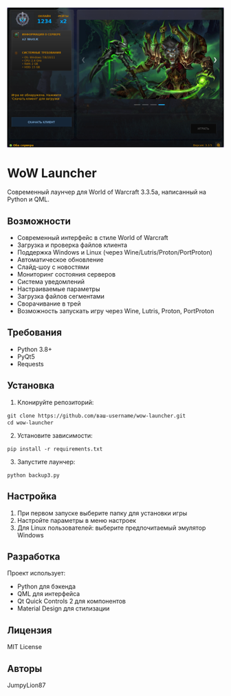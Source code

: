![Screenshot](screenshots/image.png)

# WoW Launcher

Современный лаунчер для World of Warcraft 3.3.5a, написанный на Python и QML.

## Возможности

- Современный интерфейс в стиле World of Warcraft
- Загрузка и проверка файлов клиента
- Поддержка Windows и Linux (через Wine/Lutris/Proton/PortProton)
- Автоматическое обновление
- Слайд-шоу с новостями
- Мониторинг состояния серверов
- Система уведомлений
- Настраиваемые параметры
- Загрузка файлов сегментами
- Сворачивание в трей
- Возможность запускать игру через Wine, Lutris, Proton, PortProton

## Требования

- Python 3.8+
- PyQt5
- Requests

## Установка

1. Клонируйте репозиторий:
```
git clone https://github.com/ваш-username/wow-launcher.git
cd wow-launcher
```
2. Установите зависимости:
```
pip install -r requirements.txt
```
3. Запустите лаунчер:
```
python backup3.py
```

## Настройка

1. При первом запуске выберите папку для установки игры
2. Настройте параметры в меню настроек
3. Для Linux пользователей: выберите предпочитаемый эмулятор Windows


## Разработка

Проект использует:
- Python для бэкенда
- QML для интерфейса
- Qt Quick Controls 2 для компонентов
- Material Design для стилизации

## Лицензия

MIT License

## Авторы

JumpyLion87
